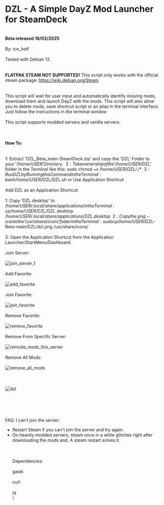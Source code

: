 # DZL - A Simple DayZ Mod Launcher for SteamDeck
\
 **Beta released 16/02/2025**
\
\
By: ice_hotf
\
\
Tested with Debian 12.
\
\
\
**FLATPAK STEAM NOT SUPPORTED!**
This script only works with the official steam package: https://wiki.debian.org/Steam
\
\
\
This script will wait for user input and automatically identify missing mods, download them and launch DayZ with the mods. 
This script will also allow you to delete mods, save shortcut script or an alias in the terminal interface.
Just follow the instructions in the terminal window
\
\
This script supports modded servers and vanilla servers.
\
\
\
\
**How To:**
\
\
\
1: Extract 'DZL_Beta_main-SteamDeck.zip' and copy the 'DZL' Folder to your '/home/$USER' Directory.
\
\
2: Take ownership of the '/home/$USER/DZL' folder in the Terminal like this:
sudo chmod +x /home/$USER/DZL/./*
\
\
3: Run DZL by Running this Command in the Terminal: bash /home/$USER/DZL/DZL.sh or Use Application Shortcut 
\
\
Add DZL as an Application Shortcut: 
\
\
1: Copy 'DZL.desktop' to /home/$USER/.local/share/applications/ in the Terminal:
cp /home/$USER/DZL/DZL.desktop /home/$USER/.local/share/applications/DZL.desktop
\
\
2: Copy the .png-icon to the '/usr/share/icons' folder in the Terminal:
sudo cp /home/$USER/DZL-Beta-main/DZL/dzl.png /usr/share/icons/
\
\
3: Open the Application Shortcut from the Application Launcher/StartMenu/Dashboard.
\
\
Join Server:
\
\
![join_server_1](https://github.com/user-attachments/assets/6ec5261a-aed7-4f57-ad87-721ffee2bd58)
\
\
Add Favorite:
\
\
![add_favorite](https://github.com/user-attachments/assets/bda435ef-ce73-4eac-9d0e-c721d347d628)
\
\
Join Favorite:
\
\
![join_favorite](https://github.com/user-attachments/assets/419abb14-c5ad-4e40-92d9-0454825296f9)
\
\
Remove Favorite:
\
\
![remove_favorite](https://github.com/user-attachments/assets/30ff3c24-fd89-4919-a65e-d58349de3783)
\
\
Remove From Specific Server:
\
\
![remode_mods_this_server](https://github.com/user-attachments/assets/46a232fd-ed2b-4123-9df6-413d5135fd88)
\
\
Remove All Mods:
\
\
![remove_all_mods](https://github.com/user-attachments/assets/54d2fa7f-20fa-495e-9d99-3ac86cbec6f2)
\
\
\
\
![dzl](https://github.com/user-attachments/assets/24a04856-76ee-494d-a0a3-9f7116fb1f3e)
\
\
\
\
\
\
FAQ:
I can't join the server:
- Restart Steam if you can't join the server and try again. 
- On heavily modded servers, steam once in a while glitches right after downloading the mods and. A steam restart solves it.
\
\
\
\
Dependencies:
\
\
gawk
\
\
curl
\
\
jq
\
\
